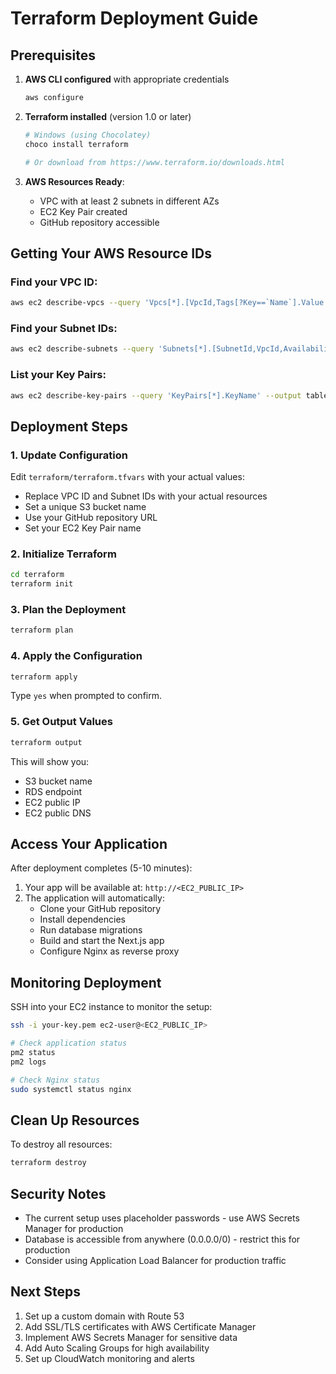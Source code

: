 # Terraform Deployment Guide

## Prerequisites

1. **AWS CLI configured** with appropriate credentials
   ```bash
   aws configure
   ```

2. **Terraform installed** (version 1.0 or later)
   ```bash
   # Windows (using Chocolatey)
   choco install terraform
   
   # Or download from https://www.terraform.io/downloads.html
   ```

3. **AWS Resources Ready**:
   - VPC with at least 2 subnets in different AZs
   - EC2 Key Pair created
   - GitHub repository accessible

## Getting Your AWS Resource IDs

### Find your VPC ID:
```bash
aws ec2 describe-vpcs --query 'Vpcs[*].[VpcId,Tags[?Key==`Name`].Value|[0]]' --output table
```

### Find your Subnet IDs:
```bash
aws ec2 describe-subnets --query 'Subnets[*].[SubnetId,VpcId,AvailabilityZone]' --output table
```

### List your Key Pairs:
```bash
aws ec2 describe-key-pairs --query 'KeyPairs[*].KeyName' --output table
```

## Deployment Steps

### 1. Update Configuration
Edit `terraform/terraform.tfvars` with your actual values:
- Replace VPC ID and Subnet IDs with your actual resources
- Set a unique S3 bucket name
- Use your GitHub repository URL
- Set your EC2 Key Pair name

### 2. Initialize Terraform
```bash
cd terraform
terraform init
```

### 3. Plan the Deployment
```bash
terraform plan
```

### 4. Apply the Configuration
```bash
terraform apply
```
Type `yes` when prompted to confirm.

### 5. Get Output Values
```bash
terraform output
```

This will show you:
- S3 bucket name
- RDS endpoint
- EC2 public IP
- EC2 public DNS

## Access Your Application

After deployment completes (5-10 minutes):
1. Your app will be available at: `http://<EC2_PUBLIC_IP>`
2. The application will automatically:
   - Clone your GitHub repository
   - Install dependencies
   - Run database migrations
   - Build and start the Next.js app
   - Configure Nginx as reverse proxy

## Monitoring Deployment

SSH into your EC2 instance to monitor the setup:
```bash
ssh -i your-key.pem ec2-user@<EC2_PUBLIC_IP>

# Check application status
pm2 status
pm2 logs

# Check Nginx status
sudo systemctl status nginx
```

## Clean Up Resources

To destroy all resources:
```bash
terraform destroy
```

## Security Notes

- The current setup uses placeholder passwords - use AWS Secrets Manager for production
- Database is accessible from anywhere (0.0.0.0/0) - restrict this for production
- Consider using Application Load Balancer for production traffic

## Next Steps

1. Set up a custom domain with Route 53
2. Add SSL/TLS certificates with AWS Certificate Manager
3. Implement AWS Secrets Manager for sensitive data
4. Add Auto Scaling Groups for high availability
5. Set up CloudWatch monitoring and alerts 